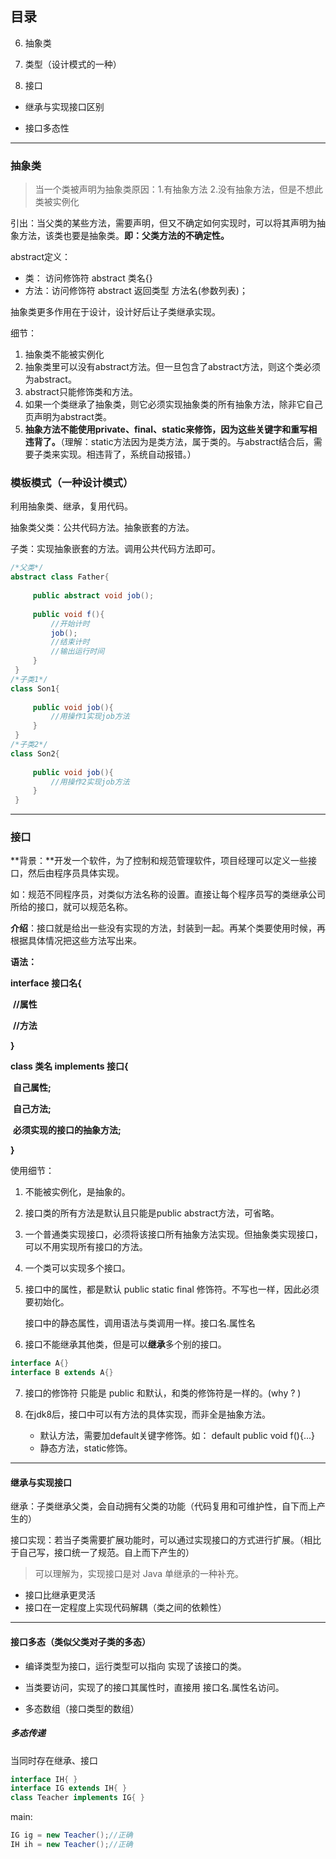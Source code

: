 ## 目录

6. 抽象类

7. 类型（设计模式的一种）

8. 接口

- 继承与实现接口区别

- 接口多态性

  

---

### 抽象类

> 当一个类被声明为抽象类原因：1.有抽象方法	2.没有抽象方法，但是不想此类被实例化




引出：当父类的某些方法，需要声明，但又不确定如何实现时，可以将其声明为抽象方法，该类也要是抽象类。**即：父类方法的不确定性。**

abstract定义：

- 类： 访问修饰符 abstract 类名{}
- 方法：访问修饰符 abstract 返回类型 方法名(参数列表)；

抽象类更多作用在于设计，设计好后让子类继承实现。

细节：

1. 抽象类不能被实例化
2. 抽象类里可以没有abstract方法。但一旦包含了abstract方法，则这个类必须为abstract。
3. abstract只能修饰类和方法。
4. 如果一个类继承了抽象类，则它必须实现抽象类的所有抽象方法，除非它自己页声明为abstract类。
5. **抽象方法不能使用private、final、static来修饰，因为这些关键字和重写相违背了。**（理解：static方法因为是类方法，属于类的。与abstract结合后，需要子类来实现。相违背了，系统自动报错。）

   

### 模板模式（一种设计模式）

利用抽象类、继承，复用代码。

抽象类父类：公共代码方法。抽象嵌套的方法。

子类：实现抽象嵌套的方法。调用公共代码方法即可。

```java
/*父类*/
abstract class Father{
     
     public abstract void job(); 
    
     public void f(){
         //开始计时
         job();
         //结束计时
         //输出运行时间
     }
 }
/*子类1*/
class Son1{
     
     public void job(){
         //用操作1实现job方法
     }
 }
/*子类2*/
class Son2{
     
     public void job(){
         //用操作2实现job方法
     }
 }

```



---

### 接口

**背景：**开发一个软件，为了控制和规范管理软件，项目经理可以定义一些接口，然后由程序员具体实现。

​	如：规范不同程序员，对类似方法名称的设置。直接让每个程序员写的类继承公司所给的接口，就可以规范名称。



**介绍**：接口就是给出一些没有实现的方法，封装到一起。再某个类要使用时候，再根据具体情况把这些方法写出来。

**语法：**

**interface 接口名{**

​		**//属性**

​		**//方法**

**}**

**class 类名 implements 接口{**

​		**自己属性;**

​		**自己方法;**

​		**必须实现的接口的抽象方法;**

**}**





使用细节：

1. 不能被实例化，是抽象的。

2. 接口类的所有方法是默认且只能是public abstract方法，可省略。

3. 一个普通类实现接口，必须将该接口所有抽象方法实现。但抽象类实现接口，可以不用实现所有接口的方法。

4. 一个类可以实现多个接口。

5. 接口中的属性，都是默认 public static final  修饰符。不写也一样，因此必须要初始化。

   接口中的静态属性，调用语法与类调用一样。接口名.属性名

6. 接口不能继承其他类，但是可以**继承**多个别的接口。

```java
interface A{}
interface B extends A{}
```

7. 接口的修饰符 只能是 public 和默认，和类的修饰符是一样的。(why ? )
8. 在jdk8后，接口中可以有方法的具体实现，而非全是抽象方法。

   - 默认方法，需要加default关键字修饰。如： default public void f(){...}
   - 静态方法，static修饰。



---

#### 继承与实现接口

继承：子类继承父类，会自动拥有父类的功能（代码复用和可维护性，自下而上产生的）

接口实现：若当子类需要扩展功能时，可以通过实现接口的方式进行扩展。（相比于自己写，接口统一了规范。自上而下产生的）

> 可以理解为，实现接口是对 Java 单继承的一种补充。

- 接口比继承更灵活
- 接口在一定程度上实现代码解耦（类之间的依赖性）



---

#### 接口多态（类似父类对子类的多态）

- 编译类型为接口，运行类型可以指向 实现了该接口的类。

- 当类要访问，实现了的接口其属性时，直接用 接口名.属性名访问。
- 多态数组（接口类型的数组）

##### 多态传递

当同时存在继承、接口

```java
interface IH{ }
interface IG extends IH{ }
class Teacher implements IG{ }
```

main:

```java
IG ig = new Teacher();//正确
IH ih = new Teacher();//正确
```

